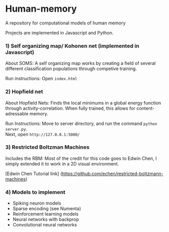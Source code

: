 # Human-memory
A repository for computational models of human memory

Projects are implemented in Javascript and Python.


### 1) Self organizing map/ Kohonen net (implemented in Javascript)

About SOMS: 
A self organizing map works by creating a field of several different classification populations through competive training. 

Run instructions: Open `index.html`


### 2) Hopfield net

About Hopfield Nets:
Finds the local minimums in a global energy function through activity-correlation. When fully trained, this allows for content-adressable memory.

Run Instructions:
Move to server directory, and run the command `python server.py`.  
Next, open `http://127.0.0.1:5000/`

### 3) Restricted Boltzman Machines
Includes the RBM:
Most of the credit for this code goes to Edwin Chen, I simply extended it to work in a 2D visual environment.

[Edwin Chen Tutorial link] (https://github.com/echen/restricted-boltzmann-machines)


### 4) Models to implement
* Spiking neuron models
* Sparse encoding (see Numenta)
* Reinforcement learning models
* Neural networks with backprop
* Convolutional neural networks
